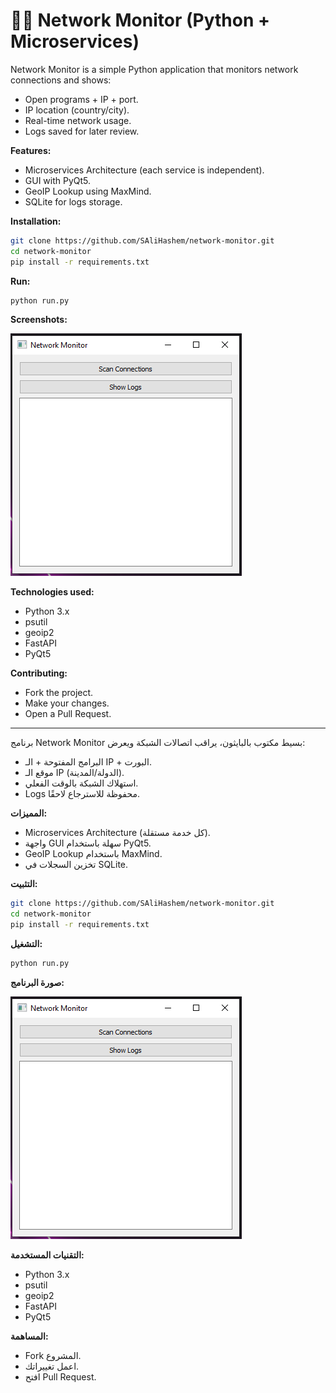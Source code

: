# 🕵️‍♂️ Network Monitor (Python + Microservices)

Network Monitor is a simple Python application that monitors network connections and shows:

* Open programs + IP + port.
* IP location (country/city).
* Real-time network usage.
* Logs saved for later review.

**Features:**

* Microservices Architecture (each service is independent).
* GUI with PyQt5.
* GeoIP Lookup using MaxMind.
* SQLite for logs storage.

**Installation:**

```bash
git clone https://github.com/SAliHashem/network-monitor.git
cd network-monitor
pip install -r requirements.txt
```

**Run:**

```bash
python run.py
```

**Screenshots:**


![Network Monitor Screenshot](images/img.png)

**Technologies used:**

* Python 3.x
* psutil
* geoip2
* FastAPI
* PyQt5

**Contributing:**

* Fork the project.
* Make your changes.
* Open a Pull Request.

---


برنامج Network Monitor بسيط مكتوب بالبايثون، يراقب اتصالات الشبكة ويعرض:

* البرامج المفتوحة + الـ IP + البورت.
* موقع الـ IP (الدولة/المدينة).
* استهلاك الشبكة بالوقت الفعلي.
* Logs محفوظة للاسترجاع لاحقًا.

**المميزات:**

* Microservices Architecture (كل خدمة مستقلة).
* واجهة GUI سهلة باستخدام PyQt5.
* GeoIP Lookup باستخدام MaxMind.
* تخزين السجلات في SQLite.

**التثبيت:**

```bash
git clone https://github.com/SAliHashem/network-monitor.git
cd network-monitor
pip install -r requirements.txt
```

**التشغيل:**

```bash
python run.py
```

**صورة البرنامج:**


![Network Monitor Screenshot](images/img.png)

**التقنيات المستخدمة:**

* Python 3.x
* psutil
* geoip2
* FastAPI
* PyQt5

**المساهمة:**

* Fork المشروع.
* اعمل تغييراتك.
* افتح Pull Request.
